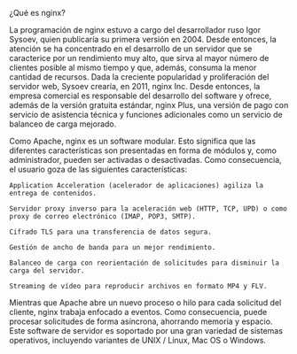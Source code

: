 ¿Qué es nginx?

La programación de nginx estuvo a cargo del desarrollador ruso Igor Sysoev, quien publicaría su primera versión en 2004. Desde entonces, la atención se ha concentrado en el desarrollo de un servidor que se caracterice por un rendimiento muy alto, que sirva al mayor número de clientes posible al mismo tiempo y que, además, consuma la menor cantidad de recursos. Dada la creciente popularidad y proliferación del servidor web, Sysoev crearía, en 2011, nginx Inc. Desde entonces, la empresa comercial es responsable del desarrollo del software y ofrece, además de la versión gratuita estándar, nginx Plus, una versión de pago con servicio de asistencia técnica y funciones adicionales como un servicio de balanceo de carga mejorado.

Como Apache, nginx es un software modular. Esto significa que las diferentes características son presentadas en forma de módulos y, como administrador, pueden ser activadas o desactivadas. Como consecuencia, el usuario goza de las siguientes características:

    Application Acceleration (acelerador de aplicaciones) agiliza la entrega de contenidos. 

    Servidor proxy inverso para la aceleración web (HTTP, TCP, UPD) o como proxy de correo electrónico (IMAP, POP3, SMTP). 

    Cifrado TLS para una transferencia de datos segura.

    Gestión de ancho de banda para un mejor rendimiento.

    Balanceo de carga con reorientación de solicitudes para disminuir la carga del servidor. 

    Streaming de vídeo para reproducir archivos en formato MP4 y FLV.

Mientras que Apache abre un nuevo proceso o hilo para cada solicitud del cliente, nginx trabaja enfocado a eventos. Como consecuencia, puede procesar solicitudes de forma asíncrona, ahorrando memoria y espacio. Este software de servidor es soportado por una gran variedad de sistemas operativos, incluyendo variantes de UNIX / Linux, Mac OS o Windows.